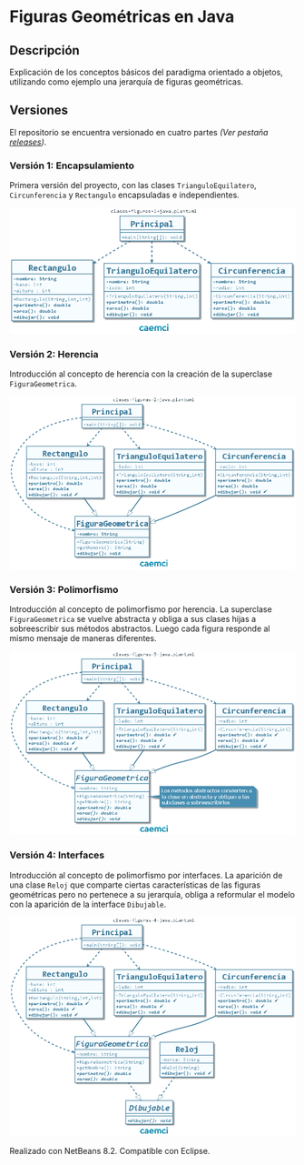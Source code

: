 # Figuras Geométricas en Java

## Descripción

Explicación de los conceptos básicos del paradigma orientado a objetos, utilizando como ejemplo una jerarquía de figuras geométricas.

## Versiones

El repositorio se encuentra versionado en cuatro partes *(Ver pestaña [releases](https://github.com/caemci/figuras-java/releases))*.

### Versión 1: Encapsulamiento

Primera versión del proyecto, con las clases `TrianguloEquilatero`, `Circunferencia` y `Rectangulo` encapsuladas e independientes.

![Diagrama de clases v1](src/uml/clases-figuras-1-java.png)

### Versión 2: Herencia

Introducción al concepto de herencia con la creación de la superclase `FiguraGeometrica`.

![Diagrama de clases v2](src/uml/clases-figuras-2-java.png)

### Versión 3: Polimorfismo

Introducción al concepto de polimorfismo por herencia. La superclase `FiguraGeometrica` se vuelve abstracta y obliga a sus clases hijas a sobreescribir sus métodos abstractos. Luego cada figura responde al mismo mensaje de maneras diferentes.

![Diagrama de clases v3](src/uml/clases-figuras-3-java.png)

### Versión 4: Interfaces

Introducción al concepto de polimorfismo por interfaces. La aparición de una clase `Reloj` que comparte ciertas características de las figuras geométricas pero no pertenece a su jerarquía, obliga a reformular el modelo con la aparición de la interface `Dibujable`.

![Diagrama de clases v4](src/uml/clases-figuras-4-java.png)

Realizado con NetBeans 8.2. Compatible con Eclipse.